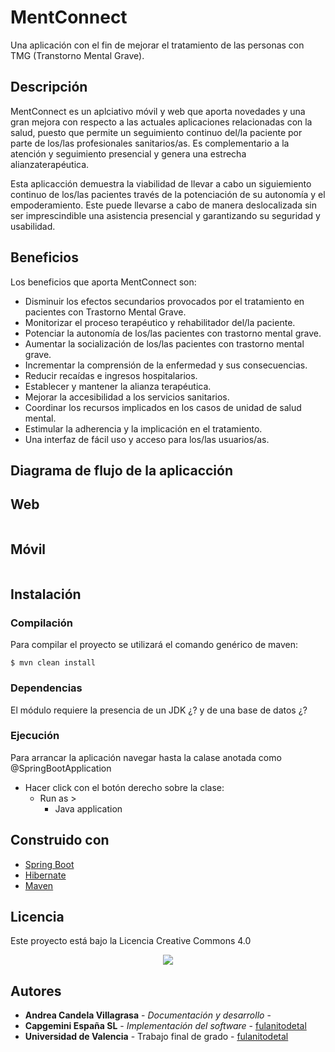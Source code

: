 # MentConnect
Una aplicación con el fin de mejorar el tratamiento de las personas con TMG (Transtorno Mental Grave).

## Descripción
MentConnect es un aplciativo móvil y web que aporta novedades y una gran mejora con respecto a las actuales aplicaciones 
relacionadas con la salud, puesto que permite un seguimiento continuo del/la paciente por parte de los/las 
profesionales sanitarios/as. Es complementario a la atención y seguimiento presencial y genera una estrecha 
alianzaterapéutica. 

Esta aplicacción demuestra la viabilidad de llevar a cabo un siguiemiento continuo de los/las 
pacientes través de la potenciación de su autonomía y el empoderamiento. Este puede llevarse 
a cabo de manera deslocalizada sin ser imprescindible una asistencia presencial y garantizando 
su seguridad y usabilidad.

## Beneficios
Los beneficios que aporta MentConnect son:
* Disminuir los efectos secundarios provocados por el tratamiento en pacientes con Trastorno Mental Grave.
* Monitorizar el proceso terapéutico y rehabilitador del/la paciente.
* Potenciar la autonomía de los/las pacientes con trastorno mental grave.
* Aumentar la socialización de los/las pacientes con trastorno mental grave.
* Incrementar la comprensión de la enfermedad y sus consecuencias.
* Reducir recaídas e ingresos hospitalarios.
* Establecer y mantener la alianza terapéutica.
* Mejorar la accesibilidad a los servicios sanitarios.
* Coordinar los recursos implicados en los casos de unidad de salud mental.
* Estimular la adherencia y la implicación en el tratamiento.
* Una interfaz de fácil uso y acceso para los/las usuarios/as.

## Diagrama de flujo de la aplicacción

## Web
<p align="center"><img src=""/></p> 

## Móvil
<p align="center"><img src=""/></p> 

## Instalación

### Compilación

Para compilar el proyecto se utilizará el comando genérico de maven:  
```Shell
$ mvn clean install
```  

### Dependencias
El módulo requiere la presencia de un JDK ¿? y de una base de datos ¿?

### Ejecución

Para arrancar la aplicación navegar hasta la calase anotada como @SpringBootApplication

* Hacer click con el botón derecho sobre la clase:
    * Run as >
        * Java application

## Construido con
* [Spring Boot](https://spring.io/projects/spring-boot)
* [Hibernate](https://hibernate.org/)
* [Maven](https://maven.apache.org/)


## Licencia
Este proyecto está bajo la Licencia Creative Commons 4.0
<p align="center"><img src="https://conogasi.org/wp-content/uploads/2017/05/CC-BY-NC-SA-4.0.jpg"/></p> 

## Autores
* **Andrea Candela Villagrasa** - *Documentación y desarrollo* -
* **Capgemini España SL** - *Implementación del software* - [fulanitodetal](https://www.capgemini.com/es-es/)
* **Universidad de Valencia** - Trabajo final de grado - [fulanitodetal](https://www.uv.es/)
